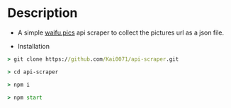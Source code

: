 # Description

- A simple <a href="waifu.pics">waifu.pics</a> api scraper to collect the pictures url as a json file.


- Installation

```cmd
> git clone https://github.com/Kai0071/api-scraper.git

> cd api-scraper

> npm i

> npm start
```